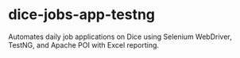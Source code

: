 # dice-jobs-app-testng
Automates daily job applications on Dice using Selenium WebDriver, TestNG, and Apache POI with Excel reporting.
